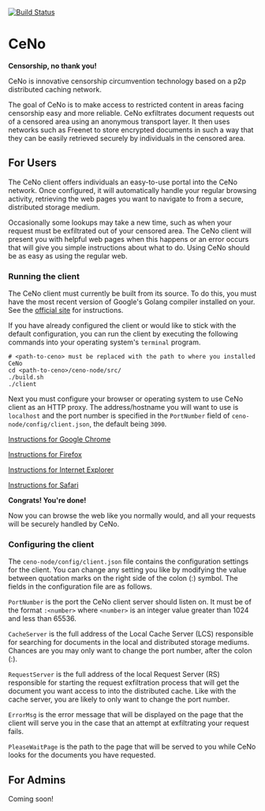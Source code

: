 [![Build Status](https://travis-ci.org/equalitie/ceno.svg)](https://travis-ci.org/equalitie/ceno)

# CeNo

**Censorship, no thank you!**

CeNo is innovative censorship circumvention technology based on a p2p distributed caching network.

The goal of CeNo is to make access to restricted content in areas facing
censorship easy and more reliable.  CeNo exfiltrates document requests out of
a censored area using an anonymous transport layer. It then uses networks such
as Freenet to store encrypted documents in such a way that they can be easily
retrieved securely by individuals in the censored area.

## For Users

The CeNo client offers individuals an easy-to-use portal into the CeNo
network. Once configured, it will automatically handle your regular browsing
activity, retrieving the web pages you want to navigate to from a secure,
distributed storage medium.

Occasionally some lookups may take a new time, such as when your request must
be exfiltrated out of your censored area. The CeNo client will present you with
helpful web pages when this happens or an error occurs that will give you
simple instructions about what to do. Using CeNo should be as easy as using
the regular web.

### Running the client

The CeNo client must currently be built from its source. To do this, you must
have the most recent version of Google's Golang compiler installed on your.
See the [official site](https://golang.org/doc/install) for instructions.

If you have already configured the client or would like to stick with the
default configuration, you can run the client by executing the following
commands into your operating system's `terminal` program.

```
# <path-to-ceno> must be replaced with the path to where you installed CeNo
cd <path-to-ceno>/ceno-node/src/
./build.sh
./client
```

Next you must configure your browser or operating system to use CeNo client as
an HTTP proxy.  The address/hostname you will want to use is `localhost` and
the port number is specified in the `PortNumber` field of `ceno-node/config/client.json`, the default being `3090`.

[Instructions for Google Chrome](https://support.google.com/chrome/answer/96815?hl=en)

[Instructions for Firefox](http://www.wikihow.com/Enter-Proxy-Settings-in-Firefox)

[Instructions for Internet Explorer](http://windows.microsoft.com/en-ca/windows/change-internet-explorer-proxy-server-settings#1TC=windows-7)

[Instructions for Safari](http://www.ehow.com/how_8186045_change-proxy-safari.html)

**Congrats! You're done!**

Now you can browse the web like you normally would, and all your requests will
be securely handled by CeNo.

### Configuring the client

The `ceno-node/config/client.json` file contains the configuration settings
for the client. You can change any setting you like by modifying the value
between quotation marks on the right side of the colon (:) symbol. The fields
in the configuration file are as follows.

`PortNumber` is the port the CeNo client server should listen on. It must be of the format `:<number>` where `<number>` is an integer value greater than 1024 and less than 65536.

`CacheServer` is the full address of the Local Cache Server (LCS) responsible for searching for documents in the local and distributed storage mediums. Chances are you may only want to change the port number, after the colon (:).

`RequestServer` is the full address of the local Request Server (RS) responsible for starting the request exfiltration process that will get the document you want access to into the distributed cache. Like with the cache server, you are likely to only want to change the port number.

`ErrorMsg` is the error message that will be displayed on the page that the client will serve you in the case that an attempt at exfiltrating your request fails.

`PleaseWaitPage` is the path to the page that will be served to you while CeNo looks for the documents you have requested.

## For Admins

Coming soon!
